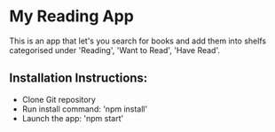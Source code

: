 # My Reading App

This is an app that let's you search for books and add them into shelfs categorised under 'Reading', 'Want to Read', 'Have Read'.

## Installation Instructions:

- Clone Git repository
- Run install command: 'npm install'
- Launch the app: 'npm start'
